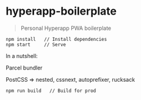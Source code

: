 # hyperapp-boilerplate
> Personal Hyperapp PWA boilerplate

```
npm install   // Install dependencies
npm start     // Serve
```

In a nutshell:

Parcel bundler


PostCSS => nested, cssnext, autoprefixer, rucksack



```
npm run build   // Build for prod
```
